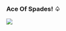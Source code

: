 ### Ace Of Spades! ♤

<p align="left">
<img src="https://github-readme-stats.vercel.app/api?username=jokerjoestar-arch">
</p>

<!--
**jokerjoestar-arch/jokerjoestar-arch** is a ✨ _special_ ✨ repository because its `README.md` (this file) appears on your GitHub profile.

Here are some ideas to get you started:

- 🔭 I’m currently working on ...
- 🌱 I’m currently learning ...
- 👯 I’m looking to collaborate on ...
- 🤔 I’m looking for help with ...
- 💬 Ask me about ...
- 📫 How to reach me: ...
- 😄 Pronouns: ...
- ⚡ Fun fact: ...
-->
